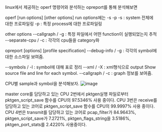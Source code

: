 linux에서 제공하는 operf 명령어와 분석하는 opreport를 통해 분석해보면


operf [run options] [other options]
run options에는 -s -p 
-s : system 전체에 대한 프로파일링
-p : 특정 process에 대한 프로파일링 

other options
--callgraph / -g : 특정 파일에서 어떤 function이 실행되었는지 추적
--separate-cpu / -c : 각각의 cpu들을 category화

opreport [options] [profile specification]
--debug-info / -g : 각각의 symbol에 대한 소스파일 보여줌.

--symbols / -l : symbol에 대해 표로 정리
--xml / -X : xml형식으로 output
              Show source file and line for each symbol.
--callgraph / -c : graph 정보를 보여줌.

CPU별 sample과 symbol을 분석해보자.
![image](https://user-images.githubusercontent.com/61117544/116153707-b3129c00-a722-11eb-9aae-68dd3d81cf9c.png)

master core를 담당하고 있는 CPU 2번에서 pktgen실행 파일로부터 pktgen_script_save 함수를 CPU의 97.5346% 사용 중이다.
CPU 3번은 receive를 담당하고 있는 코어로 pktgen_script_save 함수를 CPU의 99.9997% 사용 중이다.
CPU 4번은 transmit를 담당하고 있는 코어로 pcap_filter가 84.9643%, pktgen_script_save가 7.2721%, pktgen_flags_string을 3.5186%, pktgen_port_stats를 2.4220% 사용중이다.
